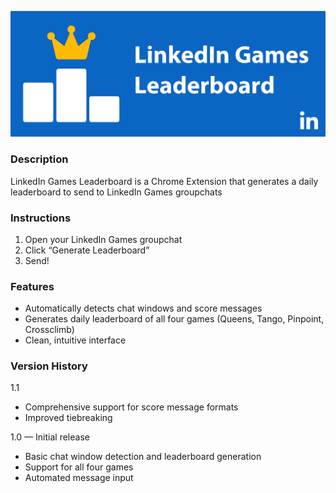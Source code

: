 ![Marquee image](marquee.png)
### Description
LinkedIn Games Leaderboard is a Chrome Extension that generates a daily leaderboard to send to LinkedIn Games groupchats

### Instructions
1. Open your LinkedIn Games groupchat
2. Click “Generate Leaderboard”
3. Send!

### Features
- Automatically detects chat windows and score messages
- Generates daily leaderboard of all four games (Queens, Tango, Pinpoint, Crossclimb)
- Clean, intuitive interface

### Version History
1.1
- Comprehensive support for score message formats
- Improved tiebreaking

1.0 — Initial release
- Basic chat window detection and leaderboard generation
- Support for all four games
- Automated message input
